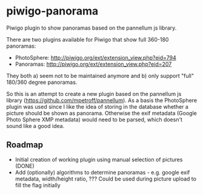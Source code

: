 # piwigo-panorama
Piwigo plugin to show panoramas based on the pannellum js library.

There are two plugins available for Piwigo that show full 360-180 panoramas:

* PhotoSphere: http://piwigo.org/ext/extension_view.php?eid=794
* Panoramas: http://piwigo.org/ext/extension_view.php?eid=207

They both a) seem not to be maintained anymore and b) only support "full" 180/360 degree panoramas.

So this is an attempt to create a new plugin based on the pannellum js library (https://github.com/mpetroff/pannellum). As a basis the PhotoSphere plugin was used since I like the idea of storing in the database whether a picture should be shown as panorama. Otherwise the exif metadata (Google Photo Sphere XMP metadata) would need to be parsed, which doesn't sound like a good idea.

## Roadmap

- Initial creation of working plugin using manual selection of pictures (DONE)
- Add (optionally) algorithms to determine panoramas - e.g. google exif metadata, width/height ratio, ??? Could be used during picture upload to fill the flag initially
